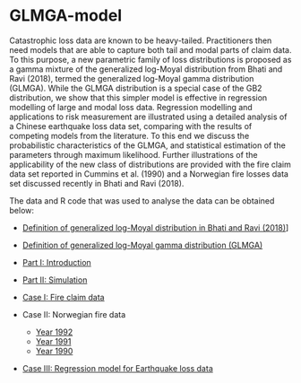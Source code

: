 # GLMGA-model


Catastrophic loss data are known to be heavy-tailed. Practitioners then need models that are able to capture both tail and modal parts of claim data. To this purpose, a new parametric family of loss distributions is proposed as a gamma mixture of the generalized log-Moyal distribution from Bhati and Ravi (2018), termed the generalized log-Moyal gamma distribution (GLMGA). While the GLMGA distribution is a special case of the GB2 distribution, we show that this simpler model is effective in regression modelling of large and modal loss data. Regression modelling and applications to risk measurement are illustrated using a detailed analysis of a Chinese earthquake loss data set, comparing with the results of competing models from the literature. To this end we discuss the probabilistic characteristics of the GLMGA, and statistical estimation of the parameters through maximum likelihood. Further illustrations of the applicability of the new class of distributions are provided with the fire claim data set reported in Cummins et al. (1990) and a Norwegian fire losses data set discussed recently in Bhati and Ravi (2018).



The data and R code that was used to analyse the data can be obtained below:

- [Definition of generalized log-Moyal distribution in Bhati and Ravi (2018)](https://github.com/lizhengxiao/GLMGA-model/blob/master/R%20code/0.%20definition%20of%20logmoyal%20distribution.r)]

- [Definition of generalized log-Moyal gamma distribution (GLMGA)](https://github.com/lizhengxiao/GLMGA-model/blob/master/R%20code/0.%20definition%20of%20logmoyal-gamma%20distribution.r)

- [Part I: Introduction](https://lizhengxiao.github.io/GLMGA-model/R%20code/Part-I-Introduction-to-GLMGA.html)

- [Part II: Simulation](https://lizhengxiao.github.io/GLMGA-model/R%20code/Part-II-Simuation-study.html)

- [Case I: Fire claim data](https://lizhengxiao.github.io/GLMGA-model/R%20code/Part-III-GLMGA-distribution-fire-claim.html)

- Case II: Norwegian fire data
	- [Year 1992](https://lizhengxiao.github.io/GLMGA-model/R%20code/Part-III-GLMGA-distribution-norwegian-1992.html)
	- [Year 1991](https://lizhengxiao.github.io/GLMGA-model/R%20code/Part-III-GLMGA-distribution-norwegian-1991.html)
	- [Year 1990](https://lizhengxiao.github.io/GLMGA-model/R%20code/Part-III-GLMGA-distribution-norwegian-1990.html)

- [Case III: Regression model for Earthquake loss data](https://lizhengxiao.github.io/GLMGA-model/R%20code/Part-III-GLMGA-regression-model.html)











